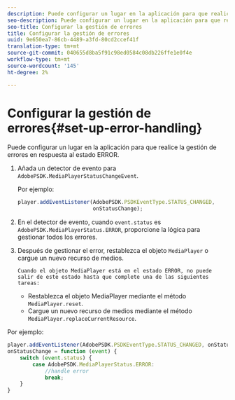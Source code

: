 ```yaml
---
description: Puede configurar un lugar en la aplicación para que realice la gestión de errores en respuesta al estado ERROR.
seo-description: Puede configurar un lugar en la aplicación para que realice la gestión de errores en respuesta al estado ERROR.
seo-title: Configurar la gestión de errores
title: Configurar la gestión de errores
uuid: 9e650ea7-86cb-4489-a3fd-80cd2ccef41f
translation-type: tm+mt
source-git-commit: 040655d8ba5f91c98ed0584c08db226ffe1e0f4e
workflow-type: tm+mt
source-wordcount: '145'
ht-degree: 2%

---
```



# Configurar la gestión de errores{#set-up-error-handling}

Puede configurar un lugar en la aplicación para que realice la gestión de errores en respuesta al estado ERROR.

1. Añada un detector de evento para `AdobePSDK.MediaPlayerStatusChangeEvent`.

   Por ejemplo:

   ```js
   player.addEventListener(AdobePSDK.PSDKEventType.STATUS_CHANGED, 
                           onStatusChange);
   ```

1. En el detector de evento, cuando `event.status` es `AdobePSDK.MediaPlayerStatus.ERROR`, proporcione la lógica para gestionar todos los errores.
1. Después de gestionar el error, restablezca el objeto `MediaPlayer` o cargue un nuevo recurso de medios.

       Cuando el objeto MediaPlayer está en el estado ERROR, no puede salir de este estado hasta que complete una de las siguientes tareas:
   
   * Restablezca el objeto MediaPlayer mediante el método `MediaPlayer.reset`.
   * Cargue un nuevo recurso de medios mediante el método `MediaPlayer.replaceCurrentResource`.

<!--<a id="example_342CA5A8CD7C45BD88233C5BDBB17220"></a>-->

Por ejemplo:

```js
player.addEventListener(AdobePSDK.PSDKEventType.STATUS_CHANGED, onStatusChange); 
onStatusChange = function (event) { 
    switch (event.status) { 
        case AdobePSDK.MediaPlayerStatus.ERROR: 
            //handle error 
            break; 
    } 
} 
```

